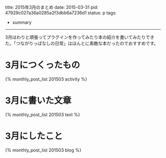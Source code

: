title: 2015年3月のまとめ
date: 2015-03-31
pid: 47929c027a36a0285a2f3dbb6a7236d1
status: p
tags:
- summary
---

3月はわりと頑張ってプラグインを作ってみたり本の紹介を書いてみたりできた。「つながりっぱなしの日常」はほんとに素敵な本だったのでおすすめです。

# 3月につくったもの
{% monthly_post_list 201503 activity %}

# 3月に書いた文章
{% monthly_post_list 201503 text %}

# 3月にしたこと
{% monthly_post_list 201503 blog %}
